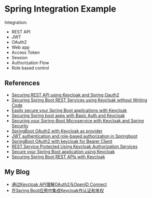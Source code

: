 # Spring Integration Example

Integration:
- REST API
- JWT
- OAuth2
- Web app
- Access Token
- Session
- Authorization Flow
- Role based control

## References
- [Securing REST API using Keycloak and Spring Oauth2](https://www.linkedin.com/pulse/securing-rest-api-using-keycloak-spring-oauth2-abid-anjum/?trk=pulse-article)
- [Securing Spring Boot REST Services using Keycloak without Writing Code](https://codeburst.io/securing-spring-boot-rest-services-using-keycloak-without-writing-code-7c47ab72fb9d)
- [Easily secure your Spring Boot applications with Keycloak](https://techgeek628.medium.com/easily-secure-your-spring-boot-applications-with-keycloak-41e09acc88fd)
- [Securing Spring boot apps with Basic Auth and Keycloak](https://medium.com/javarevisited/securing-spring-boot-apps-with-basic-auth-and-keycloak-649c9efeb9cd)
- [Securing your Spring-Boot Microservice with Keycloak and Spring Security](https://medium.com/@ubakaugonna2/securing-your-spring-boot-microservice-with-keycloak-and-spring-security-518bd4e5a25a)
- [SpringBoot OAuth2 with Keycloak as provider](https://ravthiru.medium.com/springboot-oauth2-with-keycloak-as-provider-c31b2897e913)
- [JWT authentication and role-based authorization in Springboot](https://medium.com/@ankithahjpgowda/jwt-authentication-and-role-based-authorization-in-springboot-5aa13d7f35ce)
- [SpringBoot OAuth2 with keycloak for Bearer Client](https://ravthiru.medium.com/springboot-oauth2-with-keycloak-for-bearer-client-3a31f608a78)
- [REST Service Protected Using Keycloak Authorization Services](https://ravthiru.medium.com/rest-service-protected-using-keycloak-authorization-services-a6ad2d8ecb9f)
- [Secure your Spring Boot application using Keycloak](https://blog.devgenius.io/secure-your-spring-boot-application-using-keycloak-8c63e0530089)
- [Securing Spring Boot REST APIs with Keycloak](https://medium.com/devops-dudes/securing-spring-boot-rest-apis-with-keycloak-1d760b2004e)

## My Blog
- [通过Keycloak API理解OAuth2与OpenID Connect](https://cookcode.blog.csdn.net/article/details/112706006)
- [在Spring Boot应用中集成Keycloak作认证和鉴权](https://cookcode.blog.csdn.net/article/details/118821925)